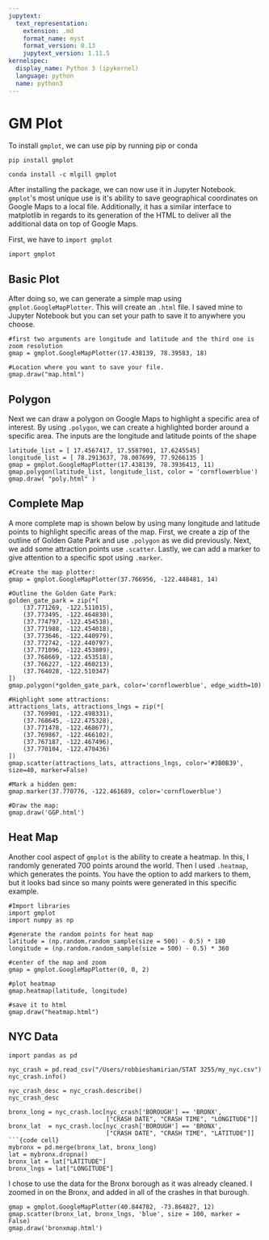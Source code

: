 ```yaml
---
jupytext:
  text_representation:
    extension: .md
    format_name: myst
    format_version: 0.13
    jupytext_version: 1.11.5
kernelspec:
  display_name: Python 3 (ipykernel)
  language: python
  name: python3
---
```


# GM Plot

To install `gmplot`, we can use pip by running pip or conda

`pip install gmplot`

`conda install -c mlgill gmplot`

After installing the package, we can now use it in Jupyter Notebook. `gmplot`'s most unique use is it's ability to save geographical coordinates on Google Maps to a local file. Additionally, it has a similar interface to matplotlib in regards to its generation of the HTML to deliver all the additional data on top of Google Maps.

First, we have to `import gmplot`

``` {code cell} 
import gmplot
```

## Basic Plot

After doing so, we can generate a simple map using `gmplot.GoogleMapPlotter`. This will create an `.html` file. I saved mine to Jupyter Notebook but you can set your path to save it to anywhere you choose.

```{code cell}
#first two arguments are longitude and latitude and the third one is zoom resolution
gmap = gmplot.GoogleMapPlotter(17.438139, 78.39583, 18)

#Location where you want to save your file.
gmap.draw("map.html")
```

## Polygon

Next we can draw a polygon on Google Maps to highlight a specific area of interest. By using `.polygon`, we can create a highlighted border around a specific area. The inputs are the longitude and latitude points of the shape

```{code cell}
latitude_list = [ 17.4567417, 17.5587901, 17.6245545]
longitude_list = [ 78.2913637, 78.007699, 77.9266135 ]
gmap = gmplot.GoogleMapPlotter(17.438139, 78.3936413, 11)
gmap.polygon(latitude_list, longitude_list, color = 'cornflowerblue')
gmap.draw( "poly.html" )
```

## Complete Map

A more complete map is shown below by using many longitude and latitude points to highlight specific areas of the map. First, we create a zip of the outline of Golden Gate Park and use `.polygon` as we did previously. Next, we add some attraction points use `.scatter`. Lastly, we can add a marker to give attention to a specific spot using `.marker`.

``` {code cell}
#Create the map plotter:
gmap = gmplot.GoogleMapPlotter(37.766956, -122.448481, 14)

#Outline the Golden Gate Park:
golden_gate_park = zip(*[
    (37.771269, -122.511015),
    (37.773495, -122.464830),
    (37.774797, -122.454538),
    (37.771988, -122.454018),
    (37.773646, -122.440979),
    (37.772742, -122.440797),
    (37.771096, -122.453889),
    (37.768669, -122.453518),
    (37.766227, -122.460213),
    (37.764028, -122.510347)
])
gmap.polygon(*golden_gate_park, color='cornflowerblue', edge_width=10)

#Highlight some attractions:
attractions_lats, attractions_lngs = zip(*[
    (37.769901, -122.498331),
    (37.768645, -122.475328),
    (37.771478, -122.468677),
    (37.769867, -122.466102),
    (37.767187, -122.467496),
    (37.770104, -122.470436)
])
gmap.scatter(attractions_lats, attractions_lngs, color='#3B0B39', size=40, marker=False)

#Mark a hidden gem:
gmap.marker(37.770776, -122.461689, color='cornflowerblue')

#Draw the map:
gmap.draw('GGP.html')
```

## Heat Map

Another cool aspect of `gmplot` is the ability to create a heatmap. In this, I randomly generated 700 points around the world. Then I used `.heatmap`, which generates the points. You have the option to add markers to them, but it looks bad since so many points were generated in this specific example.

```{code cell}
#Import libraries
import gmplot
import numpy as np

#generate the random points for heat map
latitude = (np.random.random_sample(size = 500) - 0.5) * 180
longitude = (np.random.random_sample(size = 500) - 0.5) * 360

#center of the map and zoom
gmap = gmplot.GoogleMapPlotter(0, 0, 2)

#plot heatmap
gmap.heatmap(latitude, longitude)

#save it to html
gmap.draw("heatmap.html")
```
## NYC Data

```{code cell}
import pandas as pd

nyc_crash = pd.read_csv("/Users/robbieshamirian/STAT 3255/my_nyc.csv")
nyc_crash.info()
```
``` {code cell}
nyc_crash_desc = nyc_crash.describe()
nyc_crash_desc
```
```{code cell}
bronx_long = nyc_crash.loc[nyc_crash['BOROUGH'] == 'BRONX',
                           ["CRASH DATE", "CRASH TIME", "LONGITUDE"]]
bronx_lat  = nyc_crash.loc[nyc_crash['BOROUGH'] == 'BRONX',
                           ["CRASH DATE", "CRASH TIME", "LATITUDE"]]
```{code cell}
mybronx = pd.merge(bronx_lat, bronx_long)
lat = mybronx.dropna()
bronx_lat = lat["LATITUDE"]
bronx_lngs = lat["LONGITUDE"]
```

I chose to use the data for the Bronx borough as it was already cleaned. I zoomed in on the Bronx, and added in all of the crashes in that burough.

```{code cell}
gmap = gmplot.GoogleMapPlotter(40.844782, -73.864827, 12)
gmap.scatter(bronx_lat, bronx_lngs, 'blue', size = 100, marker = False)
gmap.draw('bronxmap.html')
```
